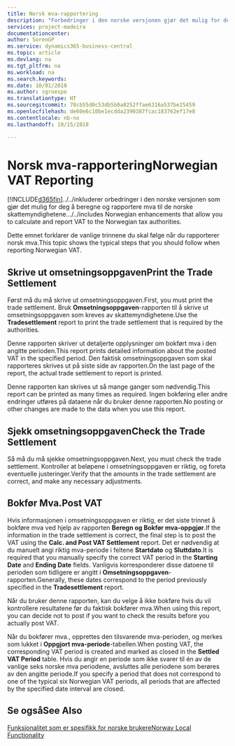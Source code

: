 ```yaml
---
title: Norsk mva-rapportering
description: "Forbedringer i den norske versjonen gjør det mulig for deg å beregne og rapportere mva til de norske skattemyndighetene."
services: project-madeira
documentationcenter: 
author: SorenGP
ms.service: dynamics365-business-central
ms.topic: article
ms.devlang: na
ms.tgt_pltfrm: na
ms.workload: na
ms.search.keywords: 
ms.date: 10/01/2018
ms.author: sgroespe
ms.translationtype: HT
ms.sourcegitcommit: 78cb55d0c53db5b0a8252ffae6316a537be25459
ms.openlocfilehash: de60e6c10be1ecdda2390387fcac183762ef17e8
ms.contentlocale: nb-no
ms.lasthandoff: 10/15/2018

---
```

# <a name="norwegian-vat-reporting"></a><span data-ttu-id="c8df6-103">Norsk mva-rapportering</span><span class="sxs-lookup"><span data-stu-id="c8df6-103">Norwegian VAT Reporting</span></span>
[!INCLUDE[d365fin](../../includes/d365fin_md.md)]<span data-ttu-id="c8df6-104">../../inkluderer orbedringer i den norske versjonen som gjør det mulig for deg å beregne og rapportere mva til de norske skattemyndighetene.</span><span class="sxs-lookup"><span data-stu-id="c8df6-104">../../includes Norwegian enhancements that allow you to calculate and report VAT to the Norwegian tax authorities.</span></span>  

<span data-ttu-id="c8df6-105">Dette emnet forklarer de vanlige trinnene du skal følge når du rapporterer norsk mva.</span><span class="sxs-lookup"><span data-stu-id="c8df6-105">This topic shows the typical steps that you should follow when reporting Norwegian VAT.</span></span>  

## <a name="print-the-trade-settlement"></a><span data-ttu-id="c8df6-106">Skrive ut omsetningsoppgaven</span><span class="sxs-lookup"><span data-stu-id="c8df6-106">Print the Trade Settlement</span></span>  
<span data-ttu-id="c8df6-107">Først må du må skrive ut omsetningsoppgaven.</span><span class="sxs-lookup"><span data-stu-id="c8df6-107">First, you must print the trade settlement.</span></span> <span data-ttu-id="c8df6-108">Bruk **Omsetningsoppgaven**-rapporten til å skrive ut omsetningsoppgaven som kreves av skattemyndighetene.</span><span class="sxs-lookup"><span data-stu-id="c8df6-108">Use the **Tradesettlement** report to print the trade settlement that is required by the authorities.</span></span>  

<span data-ttu-id="c8df6-109">Denne rapporten skriver ut detaljerte opplysninger om bokført mva i den angitte perioden.</span><span class="sxs-lookup"><span data-stu-id="c8df6-109">This report prints detailed information about the posted VAT in the specified period.</span></span> <span data-ttu-id="c8df6-110">Den faktisk omsetningsoppgaven som skal rapporteres skrives ut på siste side av rapporten.</span><span class="sxs-lookup"><span data-stu-id="c8df6-110">On the last page of the report, the actual trade settlement to report is printed.</span></span>  

<span data-ttu-id="c8df6-111">Denne rapporten kan skrives ut så mange ganger som nødvendig.</span><span class="sxs-lookup"><span data-stu-id="c8df6-111">This report can be printed as many times as required.</span></span> <span data-ttu-id="c8df6-112">Ingen bokføring eller andre endringer utføres på dataene når du bruker denne rapporten.</span><span class="sxs-lookup"><span data-stu-id="c8df6-112">No posting or other changes are made to the data when you use this report.</span></span>  

## <a name="check-the-trade-settlement"></a><span data-ttu-id="c8df6-113">Sjekk omsetningsoppgaven</span><span class="sxs-lookup"><span data-stu-id="c8df6-113">Check the Trade Settlement</span></span>  
<span data-ttu-id="c8df6-114">Så må du må sjekke omsetningsoppgaven.</span><span class="sxs-lookup"><span data-stu-id="c8df6-114">Next, you must check the trade settlement.</span></span> <span data-ttu-id="c8df6-115">Kontroller at beløpene i omsetningsoppgaven er riktig, og foreta eventuelle justeringer.</span><span class="sxs-lookup"><span data-stu-id="c8df6-115">Verify that the amounts in the trade settlement are correct, and make any necessary adjustments.</span></span>  

## <a name="post-vat"></a><span data-ttu-id="c8df6-116">Bokfør Mva.</span><span class="sxs-lookup"><span data-stu-id="c8df6-116">Post VAT</span></span>  
<span data-ttu-id="c8df6-117">Hvis informasjonen i omsetningsoppgaven er riktig, er det siste trinnet å bokføre mva ved hjelp av rapporten **Beregn og Bokfør mva-oppgjør**.</span><span class="sxs-lookup"><span data-stu-id="c8df6-117">If the information in the trade settlement is correct, the final step is to post the VAT using the **Calc. and Post VAT Settlement** report.</span></span> <span data-ttu-id="c8df6-118">Det er nødvendig at du manuelt angi riktig mva-periode i feltene **Startdato** og **Sluttdato**.</span><span class="sxs-lookup"><span data-stu-id="c8df6-118">It is required that you manually specify the correct VAT period in the **Starting Date** and **Ending Date** fields.</span></span> <span data-ttu-id="c8df6-119">Vanligvis korresponderer disse datoene til perioden som tidligere er angitt i **Omsetningsoppgaven**-rapporten.</span><span class="sxs-lookup"><span data-stu-id="c8df6-119">Generally, these dates correspond to the period previously specified in the **Tradesettlement** report.</span></span>  

<span data-ttu-id="c8df6-120">Når du bruker denne rapporten, kan du velge å ikke bokføre hvis du vil kontrollere resultatene før du faktisk bokfører mva.</span><span class="sxs-lookup"><span data-stu-id="c8df6-120">When using this report, you can decide not to post if you want to check the results before you actually post VAT.</span></span>  

<span data-ttu-id="c8df6-121">Når du bokfører mva., opprettes den tilsvarende mva-perioden, og merkes som lukket i **Oppgjort mva-periode**-tabellen.</span><span class="sxs-lookup"><span data-stu-id="c8df6-121">When posting VAT, the corresponding VAT period is created and marked as closed in the **Settled VAT Period** table.</span></span> <span data-ttu-id="c8df6-122">Hvis du angir en periode som ikke svarer til én av de vanlige seks norske mva periodene, avsluttes alle periodene som berøres av den angitte periode.</span><span class="sxs-lookup"><span data-stu-id="c8df6-122">If you specify a period that does not correspond to one of the typical six Norwegian VAT periods, all periods that are affected by the specified date interval are closed.</span></span>  

## <a name="see-also"></a><span data-ttu-id="c8df6-123">Se også</span><span class="sxs-lookup"><span data-stu-id="c8df6-123">See Also</span></span>  
 [<span data-ttu-id="c8df6-124">Funksjonalitet som er spesifikk for norske brukere</span><span class="sxs-lookup"><span data-stu-id="c8df6-124">Norway Local Functionality</span></span>](norway-local-functionality.md)

